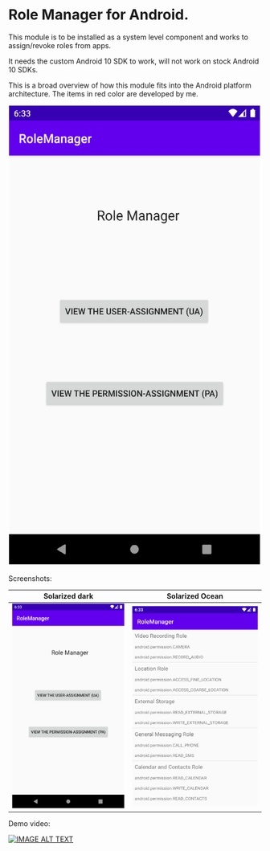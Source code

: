 # Role Manager for Android.

This module is to be installed as a system level component and works to assign/revoke roles from apps.

It needs the custom Android 10 SDK to work, will not work on stock Android 10 SDKs.

This is a broad overview of how this module fits into the Android platform architecture. The items in red color are developed by me.

![alt text](https://github.com/samtronxindia/SamirRoleManager/blob/master/RoleManager.png?raw=true)

Screenshots:

Solarized dark             |  Solarized Ocean
:-------------------------:|:-------------------------:
![](https://github.com/samtronxindia/SamirRoleManager/blob/master/RoleManager.png)  |  ![](https://github.com/samtronxindia/SamirRoleManager/blob/master/UA.png)

Demo video:

[![IMAGE ALT TEXT](http://img.youtube.com/vi/YiQoUr_I2jQ/0.jpg)](http://www.youtube.com/watch?v=YiQoUr_I2jQ "Dissertation Demo for Samir Talegaon")
